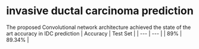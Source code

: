 # invasive ductal carcinoma prediction
The proposed Convolutional network architecture achieved the state of the art accuracy in IDC prediction
| Accuracy  | Test Set |
| --- | --- |
| 89%  | 89.34%  |
